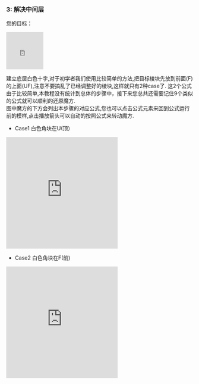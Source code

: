 ### 3: 解决中间层
您的目标：
<iframe src="https://fy-create.github.io/Cube/tools/browser/cube.html?para={screenRatio:1.0,edge:5678,center:23456}
" width="100px" height="100px" frameborder="0" scrolling="no"></iframe>

建立底层白色十字,对于初学者我们使用比较简单的方法,把目标棱块先放到前面(F)的上面(UF),注意不要搞乱了已经调整好的棱块,这样就只有2种case了.
这2个公式由于比较简单,本教程没有统计到总体的步骤中，接下来您总共还需要记住9个类似的公式就可以顺利的还原魔方.<BR>
图中魔方的下方会列出本步骤的对应公式,您也可以点击公式元素来回到公式运行前的模样,点击播放箭头可以自动的按照公式来转动魔方.

- Case1 白色角块在U(顶）
<iframe src="https://fy-create.github.io/Cube/tools/browser/cube.html?para={screenRatio:1.5,eye:true,edge:5678,center:23456,monitorEdge:5,edgeDirAndPath:5,formula:FF}" width="300px" height="300px" frameborder="0" scrolling="no"></iframe>

-  Case2 白色角块在F(前)
<iframe src="https://fy-create.github.io/Cube/tools/browser/cube.html?para={screenRatio:1.5,eye:true,edge:5678,center:23456,monitorEdge:5,edgeDirAndPath:>55,formula:U'R'FR}
" width="300px" height="300px" frameborder="0" scrolling="no"></iframe>
